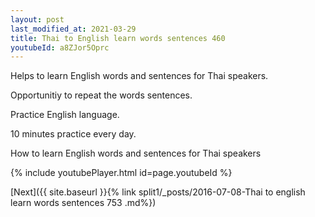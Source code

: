 ```yaml
---
layout: post
last_modified_at: 2021-03-29
title: Thai to English learn words sentences 460 
youtubeId: a8ZJor5Oprc
---
```

 
 
Helps to learn English words and sentences for Thai speakers.

Opportunitiy to repeat the words sentences. 

Practice English language. 
 
10 minutes practice every day. 
 
How to learn English words and sentences for Thai speakers 
 
{% include youtubePlayer.html id=page.youtubeId %}
 
 
[Next]({{ site.baseurl }}{% link  split1/_posts/2016-07-08-Thai to english learn words sentences 753 .md%})
 
